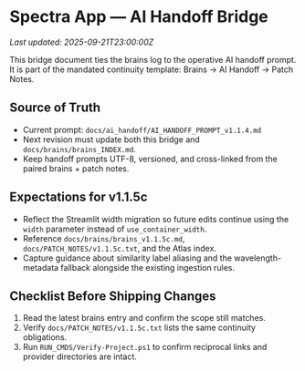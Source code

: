 # Spectra App — AI Handoff Bridge
_Last updated: 2025-09-21T23:00:00Z_

This bridge document ties the brains log to the operative AI handoff prompt.
It is part of the mandated continuity template: Brains → AI Handoff → Patch Notes.

## Source of Truth
- Current prompt: `docs/ai_handoff/AI_HANDOFF_PROMPT_v1.1.4.md`
- Next revision must update both this bridge and `docs/brains/brains_INDEX.md`.
- Keep handoff prompts UTF-8, versioned, and cross-linked from the paired brains + patch notes.

## Expectations for v1.1.5c
- Reflect the Streamlit width migration so future edits continue using the `width` parameter instead of `use_container_width`.
- Reference `docs/brains/brains_v1.1.5c.md`, `docs/PATCH_NOTES/v1.1.5c.txt`, and the Atlas index.
- Capture guidance about similarity label aliasing and the wavelength-metadata fallback alongside the existing ingestion rules.

## Checklist Before Shipping Changes
1. Read the latest brains entry and confirm the scope still matches.
2. Verify `docs/PATCH_NOTES/v1.1.5c.txt` lists the same continuity obligations.
3. Run `RUN_CMDS/Verify-Project.ps1` to confirm reciprocal links and provider directories are intact.
